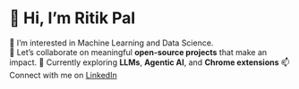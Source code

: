 # 👋 Hi, I’m Ritik Pal

👀 I’m interested in Machine Learning and Data Science.  
💬 Let’s collaborate on meaningful **open-source projects** that make an impact.
🌱 Currently exploring **LLMs**, **Agentic AI**, and **Chrome extensions**
📫 Connect with me on [LinkedIn](https://www.linkedin.com/in/ritikpal09) 


<!--
**RitikPal98/ritikpal98** is a ✨ _special_ ✨ repository because its `README.md` (this file) appears on your GitHub profile.

Here are some ideas to get you started:

- 🔭 I’m currently working on ...
- 🌱 I’m currently learning ...
- 👯 I’m looking to collaborate on ...
- 🤔 I’m looking for help with ...
- 💬 Ask me about ...
- 📫 How to reach me: ...
- 😄 Pronouns: ...
- ⚡ Fun fact: ...
-->
